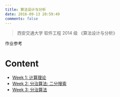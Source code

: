 ```yaml
---
title: 算法设计与分析
date: 2016-09-13 20:59:49
comments: false
---
```


> 西安交通大学 软件工程 2014 级 《算法设计与分析》

作业参考

# Content

+ [Week 1: 计算理论](Week1.html)
+ [Week 2: 分治算法: 二分搜索](Week2.html)
+ [Week 3: 分治算法](Week3.html)
